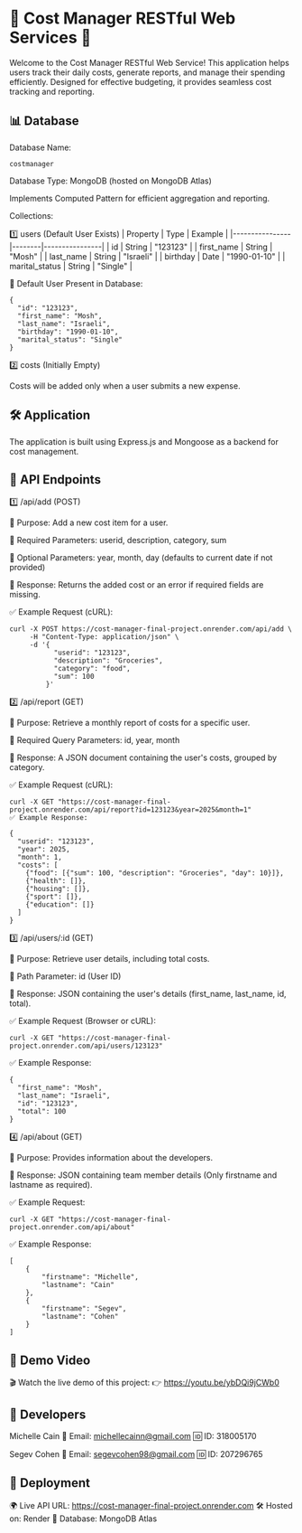 # 🌟 Cost Manager RESTful Web Services 🌟 #
Welcome to the Cost Manager RESTful Web Service! This application helps users track their daily costs, generate reports, and manage their spending efficiently. Designed for effective budgeting, it provides seamless cost tracking and reporting.

## 📊 Database
Database Name:
```
costmanager
```
Database Type:
MongoDB (hosted on MongoDB Atlas)

Implements Computed Pattern for efficient aggregation and reporting.

Collections:

1️⃣ users (Default User Exists)
| Property        | Type   | Example        |
|----------------|--------|----------------|
| id            | String | "123123"       |
| first_name    | String | "Mosh"         |
| last_name     | String | "Israeli"      |
| birthday      | Date   | "1990-01-10"   |
| marital_status | String | "Single"       |

🚀 Default User Present in Database:

```
{
  "id": "123123",
  "first_name": "Mosh",
  "last_name": "Israeli",
  "birthday": "1990-01-10",
  "marital_status": "Single"
}
```
2️⃣ costs (Initially Empty)

Costs will be added only when a user submits a new expense.
## 🛠️ Application
The application is built using Express.js and Mongoose as a backend for cost management.

## 🚀 API Endpoints

1️⃣ /api/add (POST)

📌 Purpose: Add a new cost item for a user.

🔹 Required Parameters: userid, description, category, sum

🔹 Optional Parameters: year, month, day (defaults to current date if not provided)

🔹 Response: Returns the added cost or an error if required fields are missing.

✅ Example Request (cURL):

```
curl -X POST https://cost-manager-final-project.onrender.com/api/add \
     -H "Content-Type: application/json" \
     -d '{
           "userid": "123123",
           "description": "Groceries",
           "category": "food",
           "sum": 100
         }'
```
2️⃣ /api/report (GET)

📌 Purpose: Retrieve a monthly report of costs for a specific user.

🔹 Required Query Parameters: id, year, month

🔹 Response: A JSON document containing the user's costs, grouped by category.

✅ Example Request (cURL):

```
curl -X GET "https://cost-manager-final-project.onrender.com/api/report?id=123123&year=2025&month=1"
✅ Example Response:

```
```
{
  "userid": "123123",
  "year": 2025,
  "month": 1,
  "costs": [
    {"food": [{"sum": 100, "description": "Groceries", "day": 10}]},
    {"health": []},
    {"housing": []},
    {"sport": []},
    {"education": []}
  ]
}
```
3️⃣ /api/users/:id (GET)

📌 Purpose: Retrieve user details, including total costs.

🔹 Path Parameter: id (User ID)

🔹 Response: JSON containing the user's details (first_name, last_name, id, total).

✅ Example Request (Browser or cURL):
```
curl -X GET "https://cost-manager-final-project.onrender.com/api/users/123123"
```
✅ Example Response:

```
{
  "first_name": "Mosh",
  "last_name": "Israeli",
  "id": "123123",
  "total": 100
}
```
4️⃣ /api/about (GET)

📌 Purpose: Provides information about the developers.

🔹 Response: JSON containing team member details (Only firstname and lastname as required).

✅ Example Request:

```
curl -X GET "https://cost-manager-final-project.onrender.com/api/about"
```
✅ Example Response:
```
[
    {
        "firstname": "Michelle",
        "lastname": "Cain"
    },
    {
        "firstname": "Segev",
        "lastname": "Cohen"
    }
]
```
## 🎥 Demo Video

🎬 Watch the live demo of this project:
👉 https://youtu.be/ybDQi9jCWb0

## 👫 Developers
Michelle Cain
📧 Email: michellecainn@gmail.com
🆔 ID: 318005170

Segev Cohen
📧 Email: segevcohen98@gmail.com
🆔 ID: 207296765

## 🚀 Deployment
🌍 Live API URL: https://cost-manager-final-project.onrender.com
🛠 Hosted on: Render
💾 Database: MongoDB Atlas

